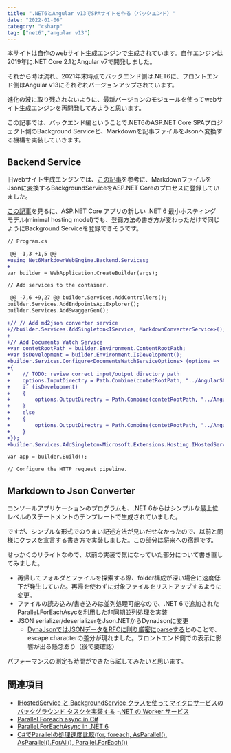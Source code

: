 ```yaml
---
title: ".NET6とAngular v13でSPAサイトを作る（バックエンド）"
date: "2022-01-06"
category: "csharp"
tag: ["net6","angular v13"]
---
```


本サイトは自作のwebサイト生成エンジンで生成されています。自作エンジンは2019年に.NET Core 2.1とAngular v7で開発しました。

それから時は流れ、2021年末時点でバックエンド側は.NET6に、フロントエンド側はAngular v13にそれぞれバージョンアップされています。

進化の波に取り残されないように、最新バージョンのモジュールを使ってwebサイト生成エンジンを再開発してみようと思います。

この記事では、バックエンド編ということで.NET6のASP.NET Core SPAプロジェクト側のBackground Serviceと、Markdownを記事ファイルをJsonへ変換する機構を実装していきます。

## Backend Service

旧webサイト生成エンジンでは、[この記事](https://docs.microsoft.com/en-gb/dotnet/architecture/microservices/multi-container-microservice-net-applications/background-tasks-with-ihostedservice)を参考に、MarkdownファイルをJsonに変換するBackgroundServiceをASP.NET Coreのプロセスに登録していました。

[この記事](https://docs.microsoft.com/en-us/aspnet/core/migration/50-to-60-samples?view=aspnetcore-6.0#add-services)を見るに、ASP.NET Core アプリの新しい .NET 6 最小ホスティング モデル(minimal hosting model)でも、登録方法の書き方が変わっただけで同じようにBackground Serviceを登録できそうです。

``` diff
// Program.cs

 @@ -1,3 +1,5 @@
+using Net6MarkdownWebEngine.Backend.Services;
+
var builder = WebApplication.CreateBuilder(args);

// Add services to the container.

 @@ -7,6 +9,27 @@ builder.Services.AddControllers();
builder.Services.AddEndpointsApiExplorer();
builder.Services.AddSwaggerGen();

+// // Add md2json converter service
+//builder.Services.AddSingleton<IService, MarkdownConverterService>();
+
+// Add Documents Watch Service
+var contetRootPath = builder.Environment.ContentRootPath;
+var isDevelopment = builder.Environment.IsDevelopment();
+builder.Services.Configure<DocumentsWatchServiceOptions> (options =>
+{
+    // TODO: review correct input/output directory path
+    options.InputDirectry = Path.Combine(contetRootPath, "../AngularStandalone/src/assets/docs");
+    if (isDevelopment)
+    {
+        options.OutputDirectry = Path.Combine(contetRootPath, "../AngularStandalone/src/assets/json");
+    }
+    else
+    {
+        options.OutputDirectry = Path.Combine(contetRootPath, "../AngularStandalone/dist/assets/+json");
+    }
+});
+builder.Services.AddSingleton<Microsoft.Extensions.Hosting.IHostedService, DocumentsWatchService>();

var app = builder.Build();

// Configure the HTTP request pipeline.
```

## Markdown to Json Converter

コンソールアプリケーションのプログラムも、.NET 6からはシンプルな最上位レベルのステートメントのテンプレートで生成されていました。

ですが、シンプルな形式でのうまい記述方法が見いだせなかったので、以前と同様にクラスを宣言する書き方で実装しました。この部分は将来への宿題です。

せっかくのリライトなので、以前の実装で気になっていた部分について書き直してみました。

- 再帰してフォルダとファイルを探索する際、folder構成が深い場合に速度低下が発生していた。再帰を使わずに対象ファイルをリストアップするように変更。
- ファイルの読み込み/書き込みは並列処理可能なので、.NET 6で追加されたParallel.ForEachAsycを利用した非同期並列処理を実装
- JSON serializer/deserializerをJson.NETからDynaJsonに変更
  - [DynaJsonではJSONデータをRFCに則り厳密にparseする](https://dev.to/fujieda/how-to-make-json-parser-strict-4a85)とのことで、escape characterの差分が現れました。フロントエンド側での表示に影響が出る懸念あり（後で要確認）

パフォーマンスの測定も時間ができたら試してみたいと思います。

## 関連項目

- [IHostedService と BackgroundService クラスを使ってマイクロサービスのバックグラウンド タスクを実装する](https://docs.microsoft.com/ja-jp/dotnet/architecture/microservices/multi-container-microservice-net-applications/background-tasks-with-ihostedservice)
-[.NET の Worker サービス](https://docs.microsoft.com/ja-jp/dotnet/core/extensions/workers)
- [Parallel Foreach async in C#](https://medium.com/@alex.puiu/parallel-foreach-async-in-c-36756f8ebe62)
- [Parallel.ForEachAsync in .NET 6](https://www.hanselman.com/blog/parallelforeachasync-in-net-6)
- [C#でParallelの処理速度比較(for, foreach, AsParallel(), AsParallel().ForAll(), Parallel.ForEach())](https://dasuma20.hatenablog.com/entry/cs/parallel-of-speed)

